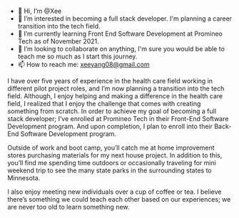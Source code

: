 - 👋 Hi, I’m @Xee
- 👀 I’m interested in becoming a full stack developer. I'm planning a career transition into the tech field.
- 🌱 I’m currently learning Front End Software Development at Promineo Tech as of November 2021.
- 💞️ I’m looking to collaborate on anything, I'm sure you would be able to teach me so much as I start this journey.
- 📫 How to reach me: xeeyang08@gmail.com

<!---
xeemv/xeemv is a ✨ special ✨ repository because its `README.md` (this file) appears on your GitHub profile.
You can click the Preview link to take a look at your changes.
--->
I have over five years of experience in the health care field working in different pilot project roles, and I’m now planning a transition into the tech field.  Although, I enjoy helping and making a difference in the health care field, I realized that I enjoy the challenge that comes with creating something from scratch. In order to achieve my goal of becoming a full stack developer; I’ve enrolled at Promineo Tech in their Front-End Software Development program. And upon completion, I plan to enroll into their Back-End Software Development program.  

Outside of work and boot camp, you’ll catch me at home improvement stores purchasing materials for my next house project. In addition to this, you’ll find me spending time outdoors or occasionally traveling for mini weekend trip to see the many state parks in the surrounding states to Minnesota.

I also enjoy meeting new individuals over a cup of coffee or tea. I believe there’s something we could teach each other based on our experiences; we are never too old to learn something new.
